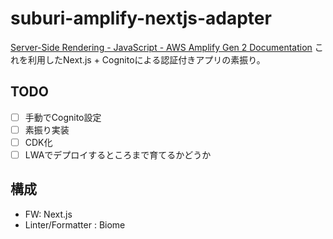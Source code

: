 # suburi-amplify-nextjs-adapter

[Server-Side Rendering - JavaScript - AWS Amplify Gen 2 Documentation](https://docs.amplify.aws/javascript/build-a-backend/server-side-rendering/)
これを利用したNext.js + Cognitoによる認証付きアプリの素振り。


## TODO

- [ ] 手動でCognito設定
- [ ] 素振り実装
- [ ] CDK化
- [ ] LWAでデプロイするところまで育てるかどうか

## 構成

- FW: Next.js
- Linter/Formatter : Biome
